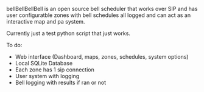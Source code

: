 bellBellBellBell is an open source bell scheduler that works over SIP and has user configuratble zones with bell schedules all logged and can act as an interactive map and pa system. 

Currently just a test python script that just works.

To do:
- Web interface (Dashboard, maps, zones, schedules, system options)
- Local SQLite Database
- Each zone has 1 sip connection
- User system with logging
- Bell logging with results if ran or not
